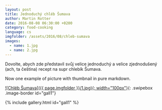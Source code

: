 ```yaml
---
layout: post
title: Jednoduchý chléb Šumava
author: Martin Rotter
date: 2016-08-08 06:30:00 +0200
category: food-cooking
language: cs
imgfolder: /assets/2016/08/chleb-sumava
images:
  - name: 1.jpg
  - name: 2.jpg
---
```


Dovolte, abych zde představil svůj velice jednoduchý a velice zjednodušený (ach, ta čeština) recept na supr chlebík Šumava.
<!--more-->

Now one example of picture with thumbnail in pure markdown.

[![Chléb Šumava]({{ page.imgfolder }}/1.jpg){: width="100px"}](#){: .swipebox .image-border id="gall1"}

{% include gallery.html id="gall1" %}
